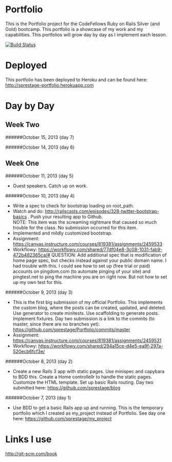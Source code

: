 Portfolio
=========
This is the Portfolio project for the CodeFellows Ruby on Rails Silver (and Gold) bootcamp.  This portfolio is a showcase
of my work and my capabilities.  This portfolios will grow day by day as I implement each lesson.

[![Build Status](https://travis-ci.org/sprestage/Portfolio.png?branch=master)](https://travis-ci.org/sprestage/Portfolio)

Deployed
========
This portfolio has been deployed to Heroku and can be found here: http://sprestage-portfolio.herokuapp.com

Day by Day
=======

Week Two
-------

######October 15, 2013 (day 7)

######October 14, 2013 (day 6)

Week One
-------

######October 11, 2013 (day 5)
- Guest speakers.  Catch up on work.

######October 10, 2013 (day 4)
- Write a spec to check for bootstrap loading on root_path. 
- Watch and do: http://railscasts.com/episodes/328-twitter-bootstrap-basics . Push your resulting app to Github.  
NOTE: This item was the screaming nightmare that caused so much trouble for the class.  No submission occurred for 
this item.
- Implemented and mildly customized bootstrap.
- Assignment: https://canvas.instructure.com/courses/819381/assignments/2459533
- Workflowy: https://workflowy.com/shared/77df04e8-3c08-1031-fab9-472b482365ca/#
QUESTION: Add additional spec that is modification of home page spec, but checks instead against your public domain name.
I had trouble with this.  I could see how to set up (free trial or paid) accounts on pingdom.com (to automate pinging of your 
site) and pingtest.net to ping the machine you are on right now.  But not how to set up my own test for this.


######October 9, 2013 (day 3)
- This is the first big submission of my official Portfolio.  This implements the custom blog, where the posts can be created,
updated, and deleted.  Use generator to create minitests.  Use scaffolding to generate posts.  Implement fixtures.  Day two
submission is a link to the commits (to master, since there are no branches yet): https://github.com/sprestage/Portfolio/commits/master
- Assignment: https://canvas.instructure.com/courses/819381/assignments/2459531
- Workflowy: https://workflowy.com/shared/294a15ce-d4e5-ea9f-297a-520ecb6fcf3e/

######October 8, 2013 (day 2)
- Create a new Rails 3 app with static pages.  Use minispec and capybara to BDD this.  Create a Home controllellr to handle the static
pages.  Customize the HTML template.  Set up basic Rails routing.  Day two submitted here: https://github.com/sprestage/blog

######October 7, 2013 (day 1)
- Use BDD to get a basic Rails app up and running.  This is the temporary portfolio which I created as my_project instead
of Portfolio.  See day one here: https://github.com/sprestage/my_project

Links I use
=======
http://git-scm.com/book
